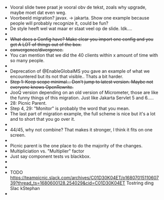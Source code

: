 - Vooral slide twee praat je vooral obv de tekst, zoals why upgrade, maybe moet dat even weg.
- Voorbeeld migration? javax. -> jakarta. Show one example because people will probably recognize it, could be fun?
- De style heeft wel wat maar er staat veel op de slide. Idk....
-
- ~~What does a Config have? Make clear you import one config and you get A LOT of things out of the box.~~
- ~~convergence/divergence.~~
- You can mention that we did the 40 clients within x amount of time with so many people.
-
- Deprecation of @EnableGlobalMS you gave an example of what we encountered but its not that visible.. Thats a bit harder.
- ~~Step 1: Keep scope minimal... Don't jump to latest version. Maybe not everyone knows OpenRewrite.~~
- JooQ version depending on an old version of Micrometer, those are like the funny things of this migration. Just like Jakarta Servlet 5 and 6.....
- 28: Picnic Parent.
- Step 4, 29: "Monitor" is probably the word that you mean.
- The last part of migration example, the full scheme is nice but it's a lot and to short that you go over it.
-
- 44/45, why not combine? That makes it stronger, I think it fits on one screen.
-
- Picnic parent is the one place to do the majority of the changes.
- Multipliciation vs. "Multiplier" factor
- Just say component tests vs blackbox.
-
-
- TODO https://teampicnic.slack.com/archives/C01D30K04ET/p1680701511060739?thread_ts=1680600128.254029&cid=C01D30K04ET Tostring ding Slac kStephan
-
